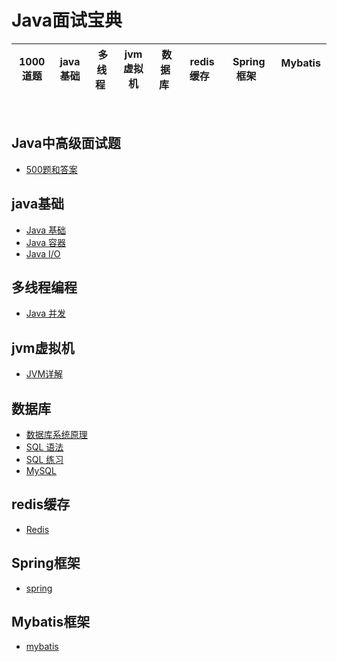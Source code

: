 # Java面试宝典

| 1000道题| java基础| &nbsp;多线程&nbsp; | jvm虚拟机| &nbsp;数据库&nbsp; | &nbsp;redis缓存&nbsp; |&nbsp;Spring框架&nbsp;| &nbsp;Mybatis &nbsp;| 
| :------: | :------: | :------: | :------: | :------: | :------: | :------: | :------: | 

<br>

## Java中高级面试题

- [500题和答案](https://github.com/robert202003/Java-Notes/blob/master/notes/1000题和答案.md)

## java基础

- [Java 基础](https://github.com/robert202003/Java-Notes/blob/master/notes/Java%20基础.md)
- [Java 容器](https://github.com/robert202003/Java-Notes/blob/master/notes/Java%20容器.md)
- [Java I/O](https://github.com/robert202003/Java-Notes/blob/master/notes/Java%20IO.md)

## 多线程编程

- [Java 并发](https://github.com/robert202003/Java-Notes/blob/master/notes/Java%20并发.md)

## jvm虚拟机

- [JVM详解](https://github.com/robert202003/Java-Notes/blob/master/notes/Java%20基础.md)

## 数据库

- [数据库系统原理](https://github.com/robert202003/Java-Notes/blob/master/notes/数据库系统原理.md)
- [SQL 语法](https://github.com/robert202003/Java-Notes/blob/master/notes/SQL%20语法.md)
- [SQL 练习](https://github.com/robert202003/Java-Notes/blob/master/notes/SQL%20练习.md)
- [MySQL](https://github.com/robert202003/Java-Notes/blob/master/notes/MySQL.md)

## redis缓存
- [Redis](https://github.com/robert202003/Java-Notes/blob/master/notes/Redis.md)

## Spring框架
- [spring](https://github.com/robert202003/Java-Notes/blob/master/notes/Redis.md)

## Mybatis框架
- [mybatis](https://github.com/robert202003/Java-Notes/blob/master/notes/Redis.md)



